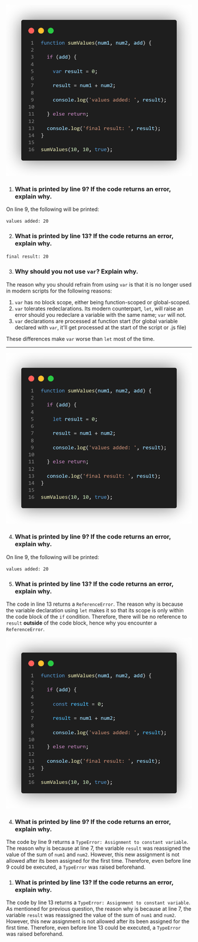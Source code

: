 ![Code Block for Questions 1-3](../../assets/q1-3.png)
1. ### What is printed by line 9? If the code returns an error, explain why.

On line 9, the following will be printed: 

`values added: 20`

2. ### What is printed by line 13? If the code returns an error, explain why. 

`final result: 20`

3. ### Why should you not use `var`? Explain why. 

The reason why you should refrain from using `var` is that it is no longer used in modern scripts for the following reasons:
1. `var` has no block scope, either being function-scoped or global-scoped. 
2. `var` tolerates redeclarations. Its modern counterpart, `let`, will raise an error should you redeclare a variable with the same name; `var` will not.
3. `var` declarations are processed at function start (for global variable declared with `var`, it'll get processed at the start of the script or .js file)

These differences make `var` worse than `let` most of the time.

---

![Code Block for Questions 4-5](../../assets/q4-5.png)

4. ### What is printed by line 9? If the code returns an error, explain why. 

On line 9, the following will be printed: 

`values added: 20`

5. ### What is printed by line 13? If the code returns an error, explain why. 

The code in line 13 returns a `ReferenceError`. The reason why is because the variable declaration using `let` makes it so that its scope is only within the code block of the `if` condition. Therefore, there will be no reference to `result` **outside** of the code block, hence why you encounter a `ReferenceError`.

![Code Block for Questions 6-7](../../assets/q6-7.png)

4. ### What is printed by line 9? If the code returns an error, explain why. 

The code by line 9 returns a `TypeError: Assignment to constant variable`. The reason why is because at line 7, the variable `result` was reassigned the value of the sum of `num1` and `num2`. However, this new assignment is not allowed after its been assigned for the first time. Therefore, even before line 9 could be executed, a `TypeError` was raised beforehand.

1. ### What is printed by line 13? If the code returns an error, explain why. 

The code by line 13 returns a `TypeError: Assignment to constant variable`. As mentioned for previous question, the reason why is because at line 7, the variable `result` was reassigned the value of the sum of `num1` and `num2`. However, this new assignment is not allowed after its been assigned for the first time. Therefore, even before line 13 could be executed, a `TypeError` was raised beforehand.
